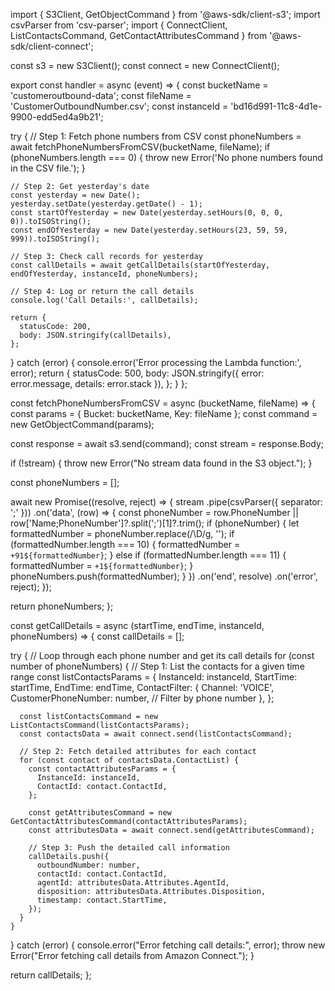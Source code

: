 import { S3Client, GetObjectCommand } from '@aws-sdk/client-s3';
import csvParser from 'csv-parser';
import { ConnectClient, ListContactsCommand, GetContactAttributesCommand } from '@aws-sdk/client-connect';

const s3 = new S3Client();
const connect = new ConnectClient();

export const handler = async (event) => {
  const bucketName = 'customeroutbound-data';
  const fileName = 'CustomerOutboundNumber.csv';
  const instanceId = 'bd16d991-11c8-4d1e-9900-edd5ed4a9b21';

  try {
    // Step 1: Fetch phone numbers from CSV
    const phoneNumbers = await fetchPhoneNumbersFromCSV(bucketName, fileName);
    if (phoneNumbers.length === 0) {
      throw new Error('No phone numbers found in the CSV file.');
    }

    // Step 2: Get yesterday's date
    const yesterday = new Date();
    yesterday.setDate(yesterday.getDate() - 1);
    const startOfYesterday = new Date(yesterday.setHours(0, 0, 0, 0)).toISOString();
    const endOfYesterday = new Date(yesterday.setHours(23, 59, 59, 999)).toISOString();

    // Step 3: Check call records for yesterday
    const callDetails = await getCallDetails(startOfYesterday, endOfYesterday, instanceId, phoneNumbers);

    // Step 4: Log or return the call details
    console.log('Call Details:', callDetails);
    
    return {
      statusCode: 200,
      body: JSON.stringify(callDetails),
    };
    
  } catch (error) {
    console.error('Error processing the Lambda function:', error);
    return {
      statusCode: 500,
      body: JSON.stringify({ error: error.message, details: error.stack }),
    };
  }
};

const fetchPhoneNumbersFromCSV = async (bucketName, fileName) => {
  const params = { Bucket: bucketName, Key: fileName };
  const command = new GetObjectCommand(params);
  
  const response = await s3.send(command);
  const stream = response.Body;

  if (!stream) {
    throw new Error("No stream data found in the S3 object.");
  }

  const phoneNumbers = [];
  
  await new Promise((resolve, reject) => {
    stream
      .pipe(csvParser({ separator: ';' }))
      .on('data', (row) => {
        const phoneNumber = row.PhoneNumber || row['Name;PhoneNumber']?.split(';')[1]?.trim();
        if (phoneNumber) {
          let formattedNumber = phoneNumber.replace(/\D/g, '');
          if (formattedNumber.length === 10) {
            formattedNumber = `+91${formattedNumber}`;
          } else if (formattedNumber.length === 11) {
            formattedNumber = `+1${formattedNumber}`;
          }
          phoneNumbers.push(formattedNumber);
        }
      })
      .on('end', resolve)
      .on('error', reject);
  });

  return phoneNumbers;
};

const getCallDetails = async (startTime, endTime, instanceId, phoneNumbers) => {
  const callDetails = [];

  try {
    // Loop through each phone number and get its call details
    for (const number of phoneNumbers) {
      // Step 1: List the contacts for a given time range
      const listContactsParams = {
        InstanceId: instanceId,
        StartTime: startTime,
        EndTime: endTime,
        ContactFilter: {
          Channel: 'VOICE',
          CustomerPhoneNumber: number, // Filter by phone number
        },
      };

      const listContactsCommand = new ListContactsCommand(listContactsParams);
      const contactsData = await connect.send(listContactsCommand);

      // Step 2: Fetch detailed attributes for each contact
      for (const contact of contactsData.ContactList) {
        const contactAttributesParams = {
          InstanceId: instanceId,
          ContactId: contact.ContactId,
        };

        const getAttributesCommand = new GetContactAttributesCommand(contactAttributesParams);
        const attributesData = await connect.send(getAttributesCommand);

        // Step 3: Push the detailed call information
        callDetails.push({
          outboundNumber: number,
          contactId: contact.ContactId,
          agentId: attributesData.Attributes.AgentId,
          disposition: attributesData.Attributes.Disposition,
          timestamp: contact.StartTime,
        });
      }
    }
  } catch (error) {
    console.error("Error fetching call details:", error);
    throw new Error("Error fetching call details from Amazon Connect.");
  }

  return callDetails;
};